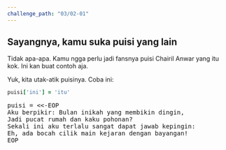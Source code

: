 ```yaml
---
challenge_path: "03/02-01"
---
```


## Sayangnya, kamu suka puisi yang lain

Tidak apa-apa. Kamu ngga perlu jadi fansnya puisi Chairil Anwar yang itu kok. Ini kan buat contoh aja.

Yuk, kita utak-atik puisinya. Coba ini:

```ruby
puisi['ini'] = 'itu'
```
<pre id="code-prefill">
puisi = <<-EOP
Aku berpikir: Bulan inikah yang membikin dingin,
Jadi pucat rumah dan kaku pohonan?
Sekali ini aku terlalu sangat dapat jawab kepingin:
Eh, ada bocah cilik main kejaran dengan bayangan!
EOP
</pre>
